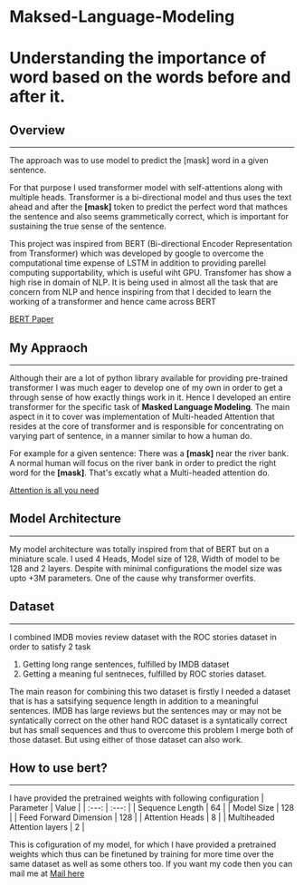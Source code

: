 # Maksed-Language-Modeling
Understanding the importance of word based on the words before and after it.
======

## Overview
------
The approach was to use model to predict the [mask] word in a given sentence. 

For that purpose I used transformer model with self-attentions along with multiple heads. Transformer is a bi-directional model
and thus uses the text ahead and after the **[mask]** token to predict the perfect word that mathces the sentence and also seems grammetically 
correct, which is important for sustaining the true sense of the sentence.

This project was inspired from BERT (Bi-directional Encoder Representation from Transformer) which was developed by google to overcome the computational
time expense of LSTM in addition to providing parellel computing supportability, which is useful wiht GPU. Transfomer has show a high rise in domain of NLP.
It is being used in almost all the task that are concern from NLP and hence inspiring from that I decided to learn the working of a transformer and hence came across
BERT

[BERT Paper](https://arxiv.org/pdf/1810.04805.pdf)

## My Appraoch
------

Although their are a lot of python library available for providing pre-trained transformer I was much eager to develop one of my own in order to get a through sense of
how exactly things work in it. Hence I developed an entire transformer for the specific task of **Masked Language Modeling**. The main aspect in it to cover was implementation
of Multi-headed Attention that resides at the core of transformer and is responsible for concentrating on varying part of sentence, in a manner similar to how a human do.

For example for a given sentence: There was a **[mask]** near the river bank. A normal human will focus on the river bank in order to predict the right word for the **[mask]**.
That's excatly what a Multi-headed attention do.

[Attention is all you need](https://arxiv.org/pdf/1706.03762.pdf)

## Model Architecture
------

My model architecture was totally inspired from that of BERT but on a miniature scale. I used 4 Heads, Model size of 128, Width of model to be 128 and 2 layers. Despite with
minimal configurations the model size was upto +3M parameters. One of the cause why transformer overfits.

## Dataset
------
I combined IMDB movies review dataset with the ROC stories dataset in order to satisfy 2 task
1) Getting long range sentences, fulfilled by IMDB dataset
2) Getting a meaning ful sentneces, fulfilled by ROC stories dataset.

The main reason for combining this two dataset is firstly I needed a dataset that is has a satsifying sequence length in addition to a meaningful sentences. IMDB has large
reviews but the sentences may or may not be syntatically correct on the other hand ROC dataset is a syntatically correct but has small sequences and thus to overcome this
problem I merge both of those dataset. But using either of those dataset can also work. 

## How to use bert?
------
I have provided the pretrained weights with following configuration
| Parameter | Value |
| :---: | :---: |
| Sequence Length | 64 |
| Model Size | 128 |
| Feed Forward Dimension | 128 |
| Attention Heads | 8 |
| Multiheaded Attention layers | 2 |

This is cofiguration of my model, for which I have provided a pretrained weights which thus can be finetuned by training for more time over the same dataset as well as some
others too. If you want my code then you can mail me at [Mail here](mailto:gruhitspatel15@gmail.com?subject=[Github]%20Request%20for%20Encoders)
